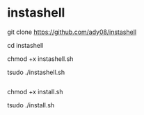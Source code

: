 # instashell

git clone https://github.com/ady08/instashell

cd instashell

chmod +x instashell.sh

tsudo ./instashell.sh
```

```
chmod +x install.sh

tsudo ./install.sh
```
